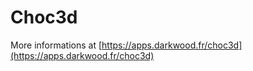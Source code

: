 Choc3d
======

More informations at [https://apps.darkwood.fr/choc3d](https://apps.darkwood.fr/choc3d)
